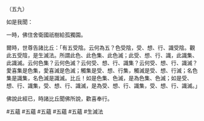 （五九）

如是我聞：

一時，佛住舍衛國祇樹給孤獨園。

爾時，世尊告諸比丘：「有五受陰。云何為五？色受陰，受、想、行、識受陰。觀此五受陰，是生滅法。所謂此色、此色集、此色滅；此受、想、行、識，此識集、此識滅。云何色集？云何色滅？云何受、想、行、識集？云何受、想、行、識滅？愛喜集是色集，愛喜滅是色滅；觸集是受、想、行集，觸滅是受、想、行滅；名色集是識集，名色滅是識滅。比丘！如是色集、色滅，是為色集、色滅；如是受、想、行、識集，受、想、行、識滅，是為受、想、行、識集，受、想、行、識滅。」

佛說此經已，時諸比丘聞佛所說，歡喜奉行。



#五蘊
#五蘊
#五蘊
#五蘊
#五蘊
#生滅法
